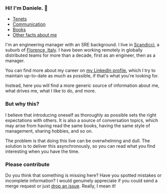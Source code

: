 ### Hi! I'm Daniele. 👋

- [Tenets](https://daniele.valeriani.uk/tenets)
- [Communication](https://daniele.valeriani.uk/communication)
- [Books](https://daniele.valeriani.uk/books)
- [Other facts about me](https://daniele.valeriani.uk/other-facts-about-me)

I'm an engineering manager with an SRE background. I live in [Scandicci][scandicci], a suburb of [Florence, Italy][florence]. I have been working remotely in globally distributed teams for more than a decade, first as an engineer, then as a manager.

You can find more about my career on [my LinkedIn profile][linkedin-profile], which I try to maintain up-to-date as much as possible, if that's what you're looking for.

Instead, here you will find a more generic source of information about me, what drives me, what I like to do, and more.

### But why this?

I believe that introducing oneself as thoroughly as possible sets the right expectations with others. It is also a source of conversation topics, which may arise from having read the same books, having the same style of management, sharing hobbies, and so on.

The problem is that doing this live can be overwhelming and dull. The solution is to deliver this asynchronously, so you can read what you find interesting when you have the time.

### Please contribute

Do you think that something is missing here? Have you spotted mistakes or incomplete information? I would genuinely appreciate if you could send a merge request or just [drop an issue](https://gitlab.com/omame/omame/-/issues/new). Really, I mean it!

[florence]: https://en.wikipedia.org/wiki/Florence
[linkedin-profile]: https://www.linkedin.com/in/omame/
[scandicci]: https://en.wikipedia.org/wiki/Scandicci
